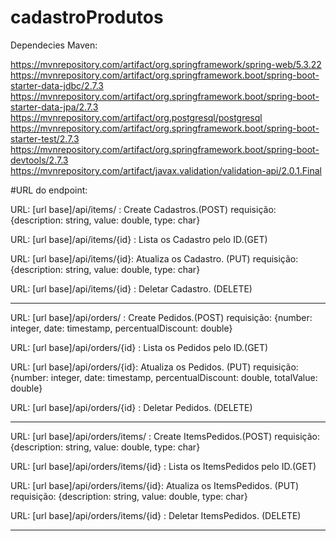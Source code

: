 # cadastroProdutos

Dependecies Maven:

https://mvnrepository.com/artifact/org.springframework/spring-web/5.3.22
https://mvnrepository.com/artifact/org.springframework.boot/spring-boot-starter-data-jdbc/2.7.3
https://mvnrepository.com/artifact/org.springframework.boot/spring-boot-starter-data-jpa/2.7.3
https://mvnrepository.com/artifact/org.postgresql/postgresql
https://mvnrepository.com/artifact/org.springframework.boot/spring-boot-starter-test/2.7.3
https://mvnrepository.com/artifact/org.springframework.boot/spring-boot-devtools/2.7.3
https://mvnrepository.com/artifact/javax.validation/validation-api/2.0.1.Final

#URL do endpoint:

URL: [url base]/api/items/ : Create Cadastros.(POST)
requisição:
{description: string,
value: double,
type: char}

URL: [url base]/api/items/{id} : Lista os Cadastro pelo ID.(GET)

URL: [url base]/api/items/{id}: Atualiza os Cadastro. (PUT)
requisição:
{description: string,
value: double,
type: char}

URL: [url base]/api/items/{id} : Deletar Cadastro. (DELETE)

-----------------------------------------------------------------------------------

URL: [url base]/api/orders/ : Create Pedidos.(POST)
requisição:
{number: integer,
date: timestamp,
percentualDiscount: double}

URL: [url base]/api/orders/{id} : Lista os Pedidos pelo ID.(GET)

URL: [url base]/api/orders/{id}: Atualiza os Pedidos. (PUT)
requisição:
{number: integer,
date: timestamp,
percentualDiscount: double,
totalValue: double}

URL: [url base]/api/orders/{id} : Deletar Pedidos. (DELETE)

---------------------------------------------------------------------------------------
URL: [url base]/api/orders/items/ : Create ItemsPedidos.(POST)
requisição:
{description: string,
value: double,
type: char}

URL: [url base]/api/orders/items/{id} : Lista os ItemsPedidos pelo ID.(GET)

URL: [url base]/api/orders/items/{id}: Atualiza os ItemsPedidos. (PUT)
requisição:
{description: string,
value: double,
type: char}

URL: [url base]/api/orders/items/{id} : Deletar ItemsPedidos. (DELETE)

----------------------------------------------------------------------------------------------




